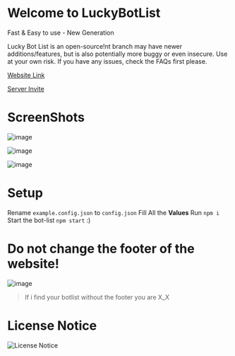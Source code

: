 # Welcome to LuckyBotList
Fast &amp; Easy to use - New Generation

Lucky Bot List is an open-source!nt branch may have newer additions/features, but is also potentially more buggy or even insecure. Use at your own risk. If you have any issues, check the FAQs first please.

[Website Link](https://luckybots.tk/)

[Server Invite](https://discord.gg/sQQFSnQhdt)

# ScreenShots
![image](https://user-images.githubusercontent.com/39243722/118495607-06797800-b72c-11eb-851b-669fa98e25ce.png)


![image](https://user-images.githubusercontent.com/39243722/118495702-1ee99280-b72c-11eb-99cc-aab9f89e0f3f.png)


![image](https://user-images.githubusercontent.com/39243722/118496347-b818a900-b72c-11eb-9975-34ff460b713e.png)

# Setup
Rename `example.config.json` to `config.json`
Fill All the **Values**
Run `npm i`
Start the bot-list `npm start` :)

# Do not change the footer of the website!
![image](https://user-images.githubusercontent.com/39243722/118507353-d4214800-b736-11eb-8511-19cebb50e0ff.png)
> If i find your botlist without the footer you are X_X

# License Notice

![License Notice](https://i.ibb.co/Q8vQDTs/image.png)
